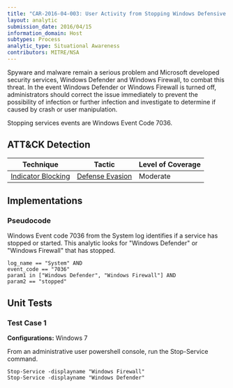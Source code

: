 ```yaml
---
title: "CAR-2016-04-003: User Activity from Stopping Windows Defensive Services"
layout: analytic
submission_date: 2016/04/15
information_domain: Host
subtypes: Process
analytic_type: Situational Awareness
contributors: MITRE/NSA
---
```


Spyware and malware remain a serious problem and Microsoft developed security services, Windows Defender and Windows Firewall, to combat this threat. In the event Windows Defender or Windows Firewall is turned off, administrators should correct the issue immediately to prevent the possibility of infection or further infection and investigate to determine if caused by crash or user manipulation.

Stopping services events are Windows Event Code 7036.

## ATT&CK Detection

|Technique |Tactic |Level of Coverage |
|---|---|---|
|[Indicator Blocking](https://attack.mitre.org/techniques/T1054/)|[Defense Evasion](https://attack.mitre.org/tactics/TA0005/)|Moderate|


## Implementations

### Pseudocode

Windows Event code 7036 from the System log identifies if a service has stopped or started. This analytic looks for "Windows Defender" or "Windows Firewall" that has stopped.

```
log_name == "System" AND
event_code == "7036"
param1 in ["Windows Defender", "Windows Firewall"] AND
param2 == "stopped"
```


## Unit Tests

### Test Case 1

**Configurations:** Windows 7

From an administrative user powershell console, run the Stop-Service command.

```
Stop-Service -displayname "Windows Firewall"
Stop-Service -displayname "Windows Defender"
```
